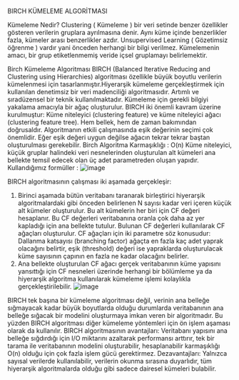 BIRCH KÜMELEME ALGORİTMASI


Kümeleme Nedir?
Clustering ( Kümeleme ) bir veri setinde benzer özellikler gösteren verilerin gruplara ayrılmasına denir. Aynı küme içinde benzerlikler fazla, kümeler arası benzerlikler azdır. Unsupervised Learning ( Gözetimsiz öğrenme ) vardır yani önceden herhangi bir bilgi verilmez.
Kümelemenin amacı, bir grup etiketlenmemiş veride içsel gruplamayı belirlemektir.

Birch Kümeleme Algoritması
BIRCH (Balanced Iterative Reducing and Clustering using Hierarchies) algoritması özellikle büyük boyutlu verilerin kümelenmesi için tasarlanmıştır.Hiyerarşik kümeleme gerçekleştirmek için kullanılan denetimsiz bir veri madenciliği algoritmasıdır. Artımlı ve sıradüzensel bir teknik kullanılmaktadır. Kümeleme için gerekli bilgiyi yakalama amacıyla bir ağaç oluşturulur. BIRCH iki önemli kavram üzerine kurulmuştur: Küme niteleyici (clustering feature) ve küme niteleyici ağacı (clustering feature tree).  Hem bellek, hem de zaman bakımından doğrusaldır. Algoritmanın etkili çalışmasında eşik değerinin seçimi çok önemlidir. Eğer eşik değeri uygun değilse ağacın tekrar tekrar baştan oluşturulması gerekebilir. 
Birch Algoritma Karmaşıklığı : O(n)
Küme niteleyici, küçük gruplar halindeki veri nesnelerinden oluşturulan alt kümeleri ana bellekte temsil edecek olan üç adet parametreden oluşan yapıdır. 
Kullandığımız formüller : 
![image](https://user-images.githubusercontent.com/59260491/151447008-59883def-6b7d-4387-a061-fc209cd7dd05.png)

BIRCH algoritmasının çalışması iki aşamada gerçekleşir: 
1) Birinci aşamada bütün veritabanı taranarak birleştirici hiyerarşik algoritmalardaki gibi önceden belirlenen N sayısı kadar veri içeren küçük alt kümeler oluşturulur. Bu alt kümelerin her biri için CF değeri hesaplanır. Bu CF değerleri veritabanına oranla çok daha az yer kapladığı için ana bellekte tutulur. Bulunan CF değerleri kullanılarak CF ağaçları oluşturulur. CF ağaçları için iki parametre söz konusudur: Dallanma katsayısı (branching factor) ağaçta en fazla kaç adet yaprak olacağını belirtir, eşik (threshold) değeri ise yapraklarda oluşturulacak küme sayısının çapının en fazla ne kadar olacağını belirler. 
2) Ana bellekte oluşturulan CF ağacı gerçek veritabanının küme yapısını yansıttığı için CF nesneleri üzerinde herhangi bir bölümleme ya da hiyerarşik algoritma kullanılarak kümeleme işlemi kolaylıkla gerçekleştirilebilir.
![image](https://user-images.githubusercontent.com/59260491/151447053-9231e7ec-aaef-4537-b1c8-bfd37ad1c788.png)

BIRCH tek başına bir kümeleme algoritması değil, verinin ana belleğe sığmayacak kadar büyük boyutlarda olduğu durumlarda veritabanının ana belleğe sığacak bir modelini oluşturmaya imkan veren bir algoritmadır. Bu yüzden BIRCH algoritması diğer kümeleme yöntemleri için ön işlem aşaması olarak da kullanılır. 
BIRCH algoritmasının avantajları: Veritabanı yapısını ana belleğe sığdırdığı için I/O miktarını azaltarak performansı arttırır, tek bir tarama ile veritabanının modelini oluşturabilir, hesaplanabilir karmaşıklığı O(n) olduğu için çok fazla işlem gücü gerektirmez. 
Dezavantajları: Yalnızca sayısal verilerde kullanılabilir, verilerin okunma sırasına duyarlıdır, tüm hiyerarşik algoritmalarda olduğu gibi sadece dairesel kümeleri bulabilir.
